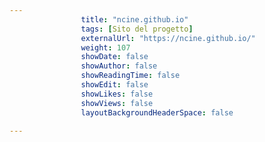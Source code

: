---
                title: "ncine.github.io"
                tags: [Sito del progetto]
                externalUrl: "https://ncine.github.io/"
                weight: 107
                showDate: false
                showAuthor: false
                showReadingTime: false
                showEdit: false
                showLikes: false
                showViews: false
                layoutBackgroundHeaderSpace: false
                ---

